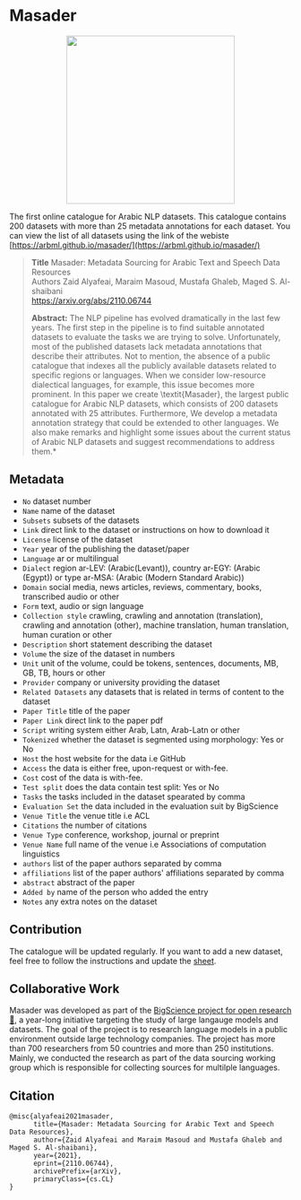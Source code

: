 # Masader 

<p align="center"> 
<img src = "https://user-images.githubusercontent.com/15667714/164975879-d23766e2-4ed9-4ac3-b793-31565e032cce.png" width = "300px"/>
</p>

The first online catalogue for Arabic NLP datasets. This catalogue contains 200 datasets with more than 25 metadata annotations for each dataset. You can view the list of all datasets using the link of the webiste [https://arbml.github.io/masader/](https://arbml.github.io/masader/)

> **Title** Masader: Metadata Sourcing for Arabic Text and Speech Data Resources <br>
> Authors Zaid Alyafeai, Maraim Masoud, Mustafa Ghaleb, Maged S. Al-shaibani <br>
> https://arxiv.org/abs/2110.06744
>
> **Abstract:** The NLP pipeline has evolved dramatically in the last few years. The first step in the pipeline is to find suitable annotated datasets to evaluate the tasks we are trying to solve. Unfortunately, most of the published datasets lack metadata annotations that describe their attributes. Not to mention, the absence of a public catalogue that indexes all the publicly available datasets related to specific regions or languages. When we consider low-resource dialectical languages, for example, this issue becomes more prominent. In this paper we create \textit{Masader}, the largest public catalogue for Arabic NLP datasets, which consists of 200 datasets annotated with 25 attributes. Furthermore, We develop a metadata annotation strategy that could be extended to other languages. We also make remarks and highlight some issues about the current status of Arabic NLP datasets and suggest recommendations to address them.*

## Metadata 

* `No` dataset number
* `Name` name of the dataset 
* `Subsets` subsets of the datasets
* `Link` direct link to the dataset or instructions on how to download it 
* `License` license of the dataset 
* `Year` year of the publishing the dataset/paper
* `Language` ar or multilingual 
* `Dialect` region ar-LEV: (Arabic(Levant)), country ar-EGY: (Arabic (Egypt)) or type ar-MSA: (Arabic (Modern Standard Arabic))
* `Domain` social media, news articles, reviews, commentary, books, transcribed audio or other
* `Form` text, audio or sign language 
* `Collection style` crawling, crawling and annotation (translation), crawling and annotation (other), machine translation, human translation, human curation or other
* `Description` short statement describing the dataset
* `Volume` the size of the dataset in numbers
* `Unit` unit of the volume, could be tokens, sentences, documents, MB, GB, TB, hours or other
* `Provider` company or university providing the dataset 
* `Related Datasets` any datasets that is related in terms of content to the dataset
* `Paper Title` title of the paper 
* `Paper Link` direct link to the paper pdf 
* `Script` writing system either Arab, Latn, Arab-Latn or other
* `Tokenized` whether the dataset is segmented using morphology: Yes or No 
* `Host` the host website for the data i.e GitHub 
* `Access` the data is either free, upon-request or with-fee.
* `Cost` cost of the data is with-fee. 
* `Test split` does the data contain test split: Yes or No
* `Tasks` the tasks included in the dataset spearated by comma
* `Evaluation Set` the data included in the evaluation suit by BigScience 
* `Venue Title` the venue title i.e ACL
* `Citations` the number of citations 
* `Venue Type` conference, workshop, journal or preprint 
* `Venue Name` full name of the venue i.e Associations of computation linguistics 
* `authors` list of the paper authors separated by comma 
* `affiliations` list of the paper authors' affiliations separated by comma
* `abstract` abstract of the paper 
* `Added by` name of the person who added the entry 
* `Notes` any extra notes on the dataset
 

## Contribution 
The catalogue will be updated regularly. If you want to add a new dataset, feel free to follow the instructions and update the [sheet](https://docs.google.com/spreadsheets/d/11ZBav_z0IAXlKmvoEAGRq-ZdobgP5boYtbvtK3YWVqo/edit?usp=sharing).

## Collaborative Work

Masader was developed as part of the [BigScience project for open research 🌸](https://bigscience.huggingface.co/), a year-long initiative targeting the study of large langauge models and datasets. The goal of the project is to research language models in a public environment outside large technology companies. The project has more than 700 researchers from 50 countries and more than 250 institutions. Mainly, we conducted the research as part of the data sourcing working group which is responsible for collecting sources for multilple languages. 

## Citation 

```
@misc{alyafeai2021masader,
      title={Masader: Metadata Sourcing for Arabic Text and Speech Data Resources}, 
      author={Zaid Alyafeai and Maraim Masoud and Mustafa Ghaleb and Maged S. Al-shaibani},
      year={2021},
      eprint={2110.06744},
      archivePrefix={arXiv},
      primaryClass={cs.CL}
}
```


